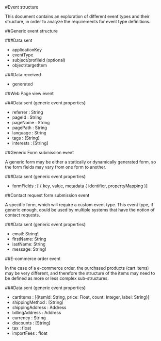 #Event structure

This document contains an exploration of different event types and their structure, in order to analyze the requirements for event type definitions.

##Generic event structure

###Data sent
- applicationKey
- eventType
- subject/profileId (optional)
- object/targetItem

###Data received
- generated

##Web Page view event

###Data sent
(generic event properties)
- referrer : String
- pageId : String
- pageName : String
- pagePath : String
- language : String
- tags : [String]
- interests : [String]

##Generic Form submission event

A generic form may be either a statically or dynamically generated form, so the form fields may vary from one form to another.

###Data sent
(generic event properties)
- formFields : [ { key, value, metadata { identifier, propertyMapping }]

##Contact request form submission event

A specific form, which will require a custom event type. This event type, if generic enough, could be used by multiple systems that have the notion of contact requests.

###Data sent
(generic event properties)
- email: String!
- firstName: String
- lastName: String
- message: String!

##E-commerce order event

In the case of a e-commerce order, the purchased products (cart items) may be very different, and therefore the structure of the items may need to be defined as more or less complex sub-structures. 

###Data sent
(generic event properties)
- cartItems : [{itemId: String, price: Float, count: Integer, label: String}]
- shippingMethod : [String]
- shippingAddress : Address
- billingAddress : Address
- currency : String
- discounts : [String]
- tax : float
- importFees : float
